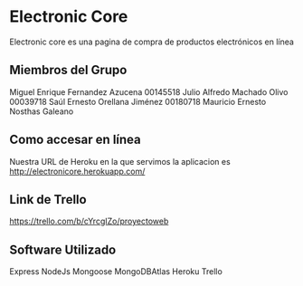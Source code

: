 # Electronic Core

Electronic core es una pagina de compra de productos electrónicos en línea

## Miembros del Grupo

Miguel Enrique Fernandez Azucena 00145518 
Julio Alfredo Machado Olivo 00039718
Saúl Ernesto Orellana Jiménez 00180718
Mauricio Ernesto Nosthas Galeano 

## Como accesar en línea

Nuestra URL de Heroku en la que servimos la aplicacion es
http://electronicore.herokuapp.com/

## Link de Trello

https://trello.com/b/cYrcgIZo/proyectoweb

## Software Utilizado

Express
NodeJs
Mongoose
MongoDBAtlas
Heroku
Trello